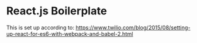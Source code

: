 # React.js Boilerplate

This is set up according to: <https://www.twilio.com/blog/2015/08/setting-up-react-for-es6-with-webpack-and-babel-2.html>
